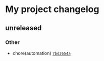 # My project changelog

## unreleased

### Other

- chore(automation) [`7bd2654a`](https://github.com/matheusdavidson/automation-test/commit/7bd2654a2f0af66cf050e9622a786c6f10015b89)